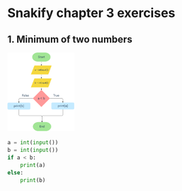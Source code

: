 # Snakify chapter 3 exercises

## 1. Minimum of two numbers
<img src="images/minimum.png" width=30%>

```.py
a = int(input())
b = int(input())
if a < b:
    print(a)
else:
    print(b)
```

